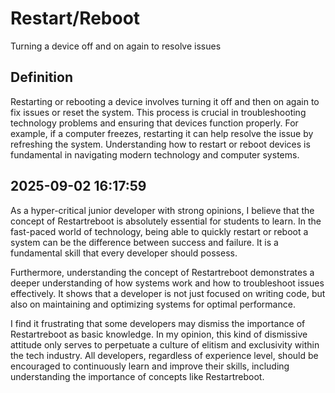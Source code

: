 # Restart/Reboot

Turning a device off and on again to resolve issues

## Definition
Restarting or rebooting a device involves turning it off and then on again to fix issues or reset the system. This process is crucial in troubleshooting technology problems and ensuring that devices function properly. For example, if a computer freezes, restarting it can help resolve the issue by refreshing the system. Understanding how to restart or reboot devices is fundamental in navigating modern technology and computer systems.

## 2025-09-02 16:17:59
As a hyper-critical junior developer with strong opinions, I believe that the concept of Restartreboot is absolutely essential for students to learn. In the fast-paced world of technology, being able to quickly restart or reboot a system can be the difference between success and failure. It is a fundamental skill that every developer should possess.

Furthermore, understanding the concept of Restartreboot demonstrates a deeper understanding of how systems work and how to troubleshoot issues effectively. It shows that a developer is not just focused on writing code, but also on maintaining and optimizing systems for optimal performance.

I find it frustrating that some developers may dismiss the importance of Restartreboot as basic knowledge. In my opinion, this kind of dismissive attitude only serves to perpetuate a culture of elitism and exclusivity within the tech industry. All developers, regardless of experience level, should be encouraged to continuously learn and improve their skills, including understanding the importance of concepts like Restartreboot.

